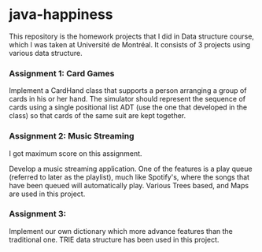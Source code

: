 # java-happiness

This repository is the homework projects that I did in Data structure course, which I was taken at Université de Montréal. It consists of 3 projects using various data structure. 

### Assignment 1: Card Games

Implement a CardHand class that supports a person arranging a group of cards in his or her hand. The simulator should represent the sequence of cards using a single positional list ADT (use the one that developed in the class) so that cards of the same suit are kept together.


### Assignment 2: Music Streaming
I got maximum score on this assignment.

Develop a music streaming application. One of the features is a play queue (referred to later as the playlist), much like Spotify's, where the songs that have been queued will automatically play. Various Trees based, and Maps are used in this project.

### Assignment 3: 
Implement our own dictionary which more advance features than the traditional one. TRIE data structure has been used in this project.
